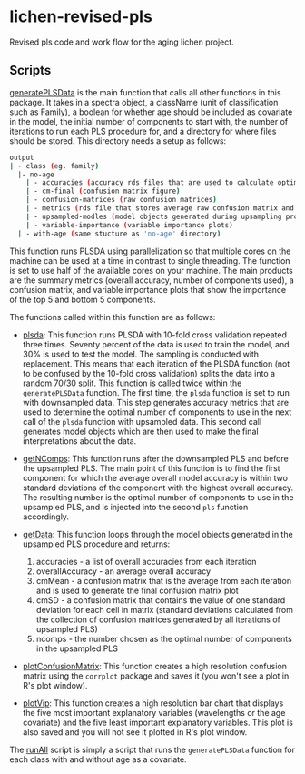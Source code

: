 # lichen-revised-pls

Revised pls code and work flow for the aging lichen project.

## Scripts

[generatePLSData](https://github.com/LanceStasinski/lichen-revised-pls/blob/main/lichen-revised-pls/generatePLSData.R) is the main function that calls all other functions in this package. It takes in a spectra object, a className (unit of classification such as Family), a boolean for whether age should be included as covariate in the model, the initial number of components to start with, the number of iterations to run each PLS procedure for, and a directory for where files should be stored. This directory needs a setup as follows:

```bash
output
| - class (eg. family)
  |- no-age
    | - accuracies (accuracy rds files that are used to calculate optimal number of components)
    | - cm-final (confusion matrix figure)
    | - confusion-matrices (raw confusion matrices)
    | - metrics (rds file that stores average raw confusion matrix and confusion matrix of standard deviations, average overall accuracy, and number of components used)
    | - upsampled-modles (model objects generated during upsampling procedure)
    | - variable-importance (variable importance plots)
  | - with-age (same stucture as 'no-age' directory)
```

This function runs PLSDA using parallelization so that multiple cores on the machine can be used at a time in contrast to single threading. The function is set to use half of the available cores on your machine. The main products are the summary metrics (overall accuracy, number of components used), a confusion matrix, and variable importance plots that show the importance of the top 5 and bottom 5 components.

The functions called within this function are as follows:

- [plsda](https://github.com/LanceStasinski/lichen-revised-pls/blob/main/lichen-revised-pls/plsda.R): This function runs PLSDA with 10-fold cross validation repeated three times. Seventy percent of the data is used to train the model, and 30% is used to test the model. The sampling is conducted with replacement. This means that each iteration of the PLSDA function (not to be confused by the 10-fold cross validation) splits the data into a random 70/30 split. This function is called twice within the `generatePLSData` function. The first time, the `plsda` function is set to run with downsampled data. This step generates accuracy metrics that are used to determine the optimal number of components to use in the next call of the `plsda` function with upsampled data. This second call generates model objects which are then used to make the final interpretations about the data.

- [getNComps](https://github.com/LanceStasinski/lichen-revised-pls/blob/main/lichen-revised-pls/getNComps.R): This function runs after the downsampled PLS and before the upsampled PLS. The main point of this function is to find the first component for which the average overall model accuracy is within two standard deviations of the component with the highest overall accuracy. The resulting number is the optimal number of components to use in the upsampled PLS, and is injected into the second `pls` function accordingly.

- [getData](https://github.com/LanceStasinski/lichen-revised-pls/blob/main/lichen-revised-pls/getData.R): This function loops through the model objects generated in the upsampled PLS procedure and returns:

    1. accuracies - a list of overall accuracies from each iteration
    2. overallAccuracy - an average overall accuracy
    3. cmMean - a confusion matrix that is the average from each iteration and is used to generate the final confusion matrix plot
    4. cmSD - a confusion matrix that contains the value of one standard deviation for each cell in matrix (standard deviations calculated from the collection of confusion matrices generated by all iterations of upsampled PLS)
    5. ncomps - the number chosen as the optimal number of components in the upsampled PLS

- [plotConfusionMatrix](https://github.com/LanceStasinski/lichen-revised-pls/blob/main/lichen-revised-pls/plotConfusionMatrix.R): This function creates a high resolution confusion matrix using the `corrplot` package and saves it (you won't see a plot in R's plot window).

- [plotVip](https://github.com/LanceStasinski/lichen-revised-pls/blob/main/lichen-revised-pls/plotVip.R): This function creates a high resolution bar chart that displays the five most important explanatory variables (wavelengths or the age covariate) and the five least important explanatory variables. This plot is also saved and you will not see it plotted in R's plot window.

The [runAll](https://github.com/LanceStasinski/lichen-revised-pls/blob/main/lichen-revised-pls/runAll.R) script is simply a script that runs the `generatePLSData` function for each class with and without age as a covariate.
